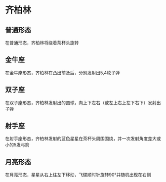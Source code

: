 # 齐柏林
## 普通形态
在普通形态，齐柏林将绕着茶杯头旋转
## 金牛座
在金牛座形态，齐柏林在凸出前及后，分别发射出5,4枚子弹
## 双子座
在双子座形态，齐柏林发射出的圆球，向上下左右（或左上右上左下右下）发射出子弹
## 射手座
在射手座形态，齐柏林发射的蓝色星星在茶杯头周围围绕，并一次发射角度差大或小的5发弓箭
## 月亮形态
在月亮形态，星星从右上往左下移动，飞碟顺时针旋转90°并随机出现在右侧